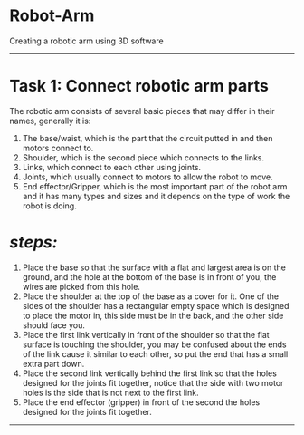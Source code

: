 # Robot-Arm
Creating a robotic arm using 3D software


_____________________________________________________________________________________________________________________

# Task 1: Connect robotic arm parts

The robotic arm consists of several basic pieces that may differ in their names, generally it is:
1. The base/waist, which is the part that the circuit putted in and then motors connect to.
2. Shoulder, which is the second piece which connects to the links.
3. Links, which connect to each other using joints.
4. Joints, which usually connect to motors to allow the robot to move.
5. End effector/Gripper, which is the most important part of the robot arm and it has many types and sizes and it depends on the type of work the robot is doing.



# *steps:*
1. Place the base so that the surface with a flat and largest area is on the ground, and the hole at the bottom of the base is in front of you, the wires are picked from this hole.
2. Place the shoulder at the top of the base as a cover for it. One of the sides of the shoulder has a rectangular empty space which is designed to place the motor in, this side must be in the back, and the other side should face you.
3. Place the first link vertically in front of the shoulder so that the flat surface is touching the shoulder, you may be confused about the ends of the link cause it similar to each other, so put the end that has a small extra part down.
4. Place the second link vertically behind the first link so that the holes designed for the joints fit together, notice that the side with two motor holes is the side that is not next to the first link.
5. Place the end effector (gripper) in front of the second the holes designed for the joints fit together.

_____________________________________________________________________________________________________________________
